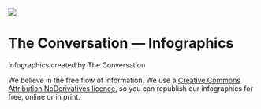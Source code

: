 ![](https://c311ba9548948e593297-96809452408ef41d0e4fdd00d5a5d157.ssl.cf2.rackcdn.com/2016-06-22-tc-logo/tc-logo.png)

# The Conversation — Infographics
Infographics created by The Conversation

We believe in the free flow of information. 
We use a [Creative Commons Attribution NoDerivatives licence](http://creativecommons.org/licenses/by-nd/4.0/), so you can republish our infographics for free, online or in print.
